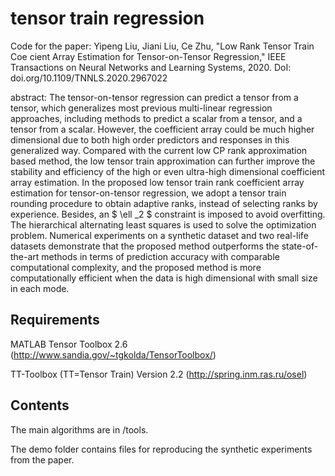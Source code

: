 # tensor train regression

Code for the paper:
Yipeng Liu, Jiani Liu, Ce Zhu, "Low Rank Tensor Train Coe cient Array Estimation for Tensor-on-Tensor Regression," IEEE Transactions on Neural Networks and Learning Systems, 2020.  DoI: doi.org/10.1109/TNNLS.2020.2967022 

abstract: The tensor-on-tensor regression can predict a tensor from a tensor, which generalizes most previous multi-linear regression approaches, including methods to predict a scalar from a tensor, and a tensor from a scalar. However, the coefficient array could be much higher dimensional due to both high order predictors and responses in this generalized way. Compared with the current low CP rank approximation based method, the low tensor train approximation can further improve the stability and efficiency of the high or even ultra-high dimensional coefficient array estimation. In the proposed low tensor train rank coefficient array estimation for tensor-on-tensor regression, we adopt a tensor train rounding procedure to obtain adaptive ranks, instead of selecting ranks by experience. Besides, an $ \ell _2 $ constraint is imposed to avoid overfitting. The hierarchical alternating least squares is used to solve the optimization problem. Numerical experiments on a synthetic dataset and two real-life datasets demonstrate that the proposed method outperforms the state-of-the-art methods in terms of prediction accuracy with comparable computational complexity, and the proposed method is more computationally efficient when the data is high dimensional with small size in each mode.


## Requirements

MATLAB Tensor Toolbox 2.6 (http://www.sandia.gov/~tgkolda/TensorToolbox/)

TT-Toolbox (TT=Tensor Train) Version 2.2 (http://spring.inm.ras.ru/osel)


## Contents

The main algorithms are in /tools. 

The demo folder contains files for reproducing the synthetic experiments from the paper.

